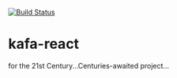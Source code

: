 [![Build Status](https://travis-ci.org/cemkiy/kafa-react.svg?branch=master)](https://travis-ci.org/cemkiy/kafa-react)

# kafa-react
 for the 21st Century...Centuries-awaited project... 
